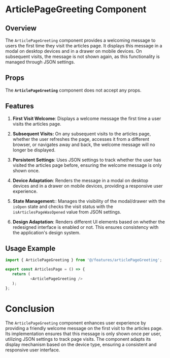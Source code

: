 # ArticlePageGreeting Component

## Overview
The `ArticlePageGreeting` component provides a welcoming message to users the first time they visit the articles page. It displays this message in a modal on desktop devices and in a drawer on mobile devices. On subsequent visits, the message is not shown again, as this functionality is managed through JSON settings.

## Props
The **`ArticlePageGreeting`** component does not accept any props.

## Features
1. **First Visit Welcome**: Displays a welcome message the first time a user visits the articles page.

2. **Subsequent Visits:** On any subsequent visits to the articles page, whether the user refreshes the page, accesses it from a different browser, or navigates away and back, the welcome message will no longer be displayed.

3. **Persistent Settings**: Uses JSON settings to track whether the user has visited the articles page before, ensuring the welcome message is only shown once.

4. **Device Adaptation**: Renders the message in a modal on desktop devices and in a drawer on mobile devices, providing a responsive user experience.

5. **State Management:**: Manages the visibility of the modal/drawer with the `isOpen` state and checks the visit status with the `isArticlesPageWasOpened` value from JSON settings.

6. **Design Adaptation**: Renders different UI elements based on whether the redesigned interface is enabled or not. This ensures consistency with the application's design system.


## Usage Example
```typescript jsx
import { ArticlePageGreeting } from '@/features/articlePageGreeting';

export const ArticlesPage = () => {
   return (
           <ArticlePageGreeting />
   );
};
```

# Conclusion
The `ArticlePageGreeting` component enhances user experience by providing a friendly welcome message on the first visit to the articles page. 
Its implementation ensures that this message is only shown once per user, utilizing JSON settings to track page visits. 
The component adapts its display mechanism based on the device type, ensuring a consistent and responsive user interface.
